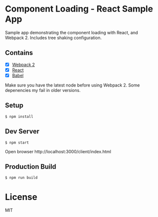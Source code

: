 # Component Loading - React Sample App

Sample app demonstrating the component loading with React, and Webpack 2. Includes tree shaking configuration.

## Contains

- [x] [Webpack 2](https://webpack.github.io)
- [x] [React](https://facebook.github.io/react/)
- [x] [Babel](https://babeljs.io/)

Make sure you have the latest node before using Webpack 2. Some depenencies my fail in older versions. 

## Setup

```
$ npm install
```

## Dev Server

```
$ npm start
```
Open browser http://localhost:3000/client/index.html


## Production Build

```
$ npm run build
```

# License

MIT
